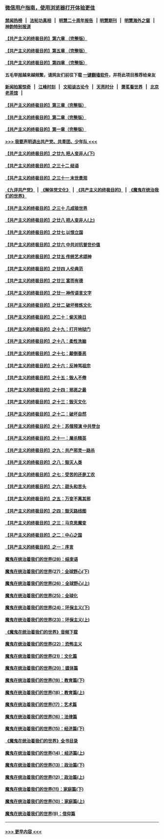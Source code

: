 ### [微信用户指南，使用浏览器打开体验更佳](https://github.com/gfw-breaker/banned-news1/blob/master/indexes/wechat-guide.md?t=0)
#### [禁闻热榜](热点新闻.md?t=0)  &nbsp;&nbsp;|&nbsp;&nbsp; [法轮功真相](https://github.com/gfw-breaker/truth/blob/master/README.md?t=0) &nbsp;&nbsp;|&nbsp;&nbsp; [明慧二十周年报告](https://github.com/gfw-breaker/mh-reports/blob/master/README.md?t=0) &nbsp;&nbsp;|&nbsp;&nbsp;[明慧期刊](https://github.com/gfw-breaker/mh-qikan) &nbsp;&nbsp;|&nbsp;&nbsp; [明慧海外之窗](https://github.com/gfw-breaker/mh-news/blob/master/README.md?t=0) &nbsp;&nbsp;|&nbsp;&nbsp; [神韵特别报道](https://github.com/gfw-breaker/mh-news/blob/master/shenyun.md?t=0)
#### [【共产主义的终极目的】第六章 （完整版）](../pages/nsc422/n11428913.md?t=02141502) 
#### [【共产主义的终极目的】第五章 （完整版）](../pages/nsc422/n11428912.md?t=02141502) 
#### [【共产主义的终极目的】第四章 （完整版）](../pages/nsc422/n11428907.md?t=02141502) 
#### 五毛举报越来越频繁，请网友们前往下载 [一键翻墙软件](https://github.com/gfw-breaker/ssr-accounts)，并将此项目推荐给亲友
#### [新闻拍案惊奇](https://github.com/gfw-breaker/banned-news1/blob/master/pages/link4.md) &nbsp;&nbsp;|&nbsp;&nbsp; [江峰时刻](https://github.com/gfw-breaker/banned-news1/blob/master/pages/link4.md) &nbsp;&nbsp;|&nbsp;&nbsp; [文昭谈古论今](https://github.com/gfw-breaker/banned-news1/blob/master/pages/link4.md) &nbsp;&nbsp;|&nbsp;&nbsp; [天亮时分](https://github.com/gfw-breaker/banned-news1/blob/master/pages/link4.md) &nbsp;&nbsp;|&nbsp;&nbsp; [萧茗看世界](https://github.com/gfw-breaker/banned-news1/blob/master/pages/link4.md) &nbsp;&nbsp;|&nbsp;&nbsp; [北京老茶馆](https://github.com/gfw-breaker/banned-news1/blob/master/pages/link4.md) &nbsp;&nbsp;|&nbsp;&nbsp; 
#### [【共产主义的终极目的】第三章（完整版）](../pages/nsc422/n11428848.md?t=02141502) 
#### [【共产主义的终极目的】第二章（完整版）](../pages/nsc422/n11428831.md?t=02141502) 
#### [【共产主义的终极目的】第一章（完整版）](../pages/nsc422/n11417651.md?t=02141502) 
#### [>>> 我要声明退出共产党、共青团、少年队 <<<](https://github.com/begood0513/goodnews/blob/master/quit/letter.md) 
#### [【共产主义的终极目的】之廿九 把人变非人(下)](../pages/nsc422/n11344140.md?t=02141502) 
#### [【共产主义的终极目的】之三十二 结语](../pages/nsc422/n11360535.md?t=02141502) 
#### [【共产主义的终极目的】之三十一 末世景观](../pages/nsc422/n11351129.md?t=02141502) 
#### [《九评共产党》](https://github.com/begood0513/9ping.md/blob/master/README.md) &nbsp;|&nbsp; [《解体党文化》](../../../../jtdwh.md/blob/master/README.md)  &nbsp;|&nbsp; [《共产主义的终极目的》](../../../../gczydzjmd.md/blob/master/README.md) &nbsp;|&nbsp; [《魔鬼在统治我们的世界》](../../../../mgztzwmdsj.md/blob/master/README.md) 
#### [【共产主义的终极目的】之三十 几成狼世界](../pages/nsc422/n11348280.md?t=02141502) 
#### [【共产主义的终极目的】之廿八 把人变非人(上)](../pages/nsc422/n11340492.md?t=02141502) 
#### [【共产主义的终极目的】之廿七 以恨立国](../pages/nsc422/n11336944.md?t=02141502) 
#### [【共产主义的终极目的】之廿六 中共对抗普世价值](../pages/nsc422/n11324785.md?t=02141502) 
#### [【共产主义的终极目的】之廿五 传统艺术颂神](../pages/nsc422/n11296396.md?t=02141502) 
#### [【共产主义的终极目的】之廿四 人伦典范](../pages/nsc422/n11296397.md?t=02141502) 
#### [【共产主义的终极目的】之廿三 富而有德](../pages/nsc422/n11283598.md?t=02141502) 
#### [【共产主义的终极目的】之廿一 神传语言文字](../pages/nsc422/n11263265.md?t=02141502) 
#### [【共产主义的终极目的】之廿二 破坏修炼文化](../pages/nsc422/n11245728.md?t=02141502) 
#### [【共产主义的终极目的】之二十：偷天换日](../pages/nsc422/n11238846.md?t=02141502) 
#### [【共产主义的终极目的】之十九：打开地狱门](../pages/nsc422/n11206376.md?t=02141502) 
#### [【共产主义的终极目的】之十八：柔性洗脑](../pages/nsc422/n11199994.md?t=02141502) 
#### [【共产主义的终极目的】之十七：颠倒善恶](../pages/nsc422/n11179782.md?t=02141502) 
#### [【共产主义的终极目的】之十六：反神骂祖宗](../pages/nsc422/n11166798.md?t=02141502) 
#### [【共产主义的终极目的】之十五：毁人不倦](../pages/nsc422/n11166792.md?t=02141502) 
#### [【共产主义的终极目的】之十四：邪恶之最](../pages/nsc422/n11150249.md?t=02141502) 
#### [【共产主义的终极目的】之十三：毁灭文化](../pages/nsc422/n11135227.md?t=02141502) 
#### [【共产主义的终极目的】之十二：破坏自然](../pages/nsc422/n11135214.md?t=02141502) 
#### [【共产主义的终极目的】之十：苏俄预演 中共登台](../pages/nsc422/n11118424.md?t=02141502) 
#### [【共产主义的终极目的】之十一：屠杀精英](../pages/nsc422/n11118442.md?t=02141502) 
#### [【共产主义的终极目的】之九：共产邪灵一路杀](../pages/nsc422/n11114139.md?t=02141502) 
#### [【共产主义的终极目的】之八：毁灭人类](../pages/nsc422/n11108503.md?t=02141502) 
#### [【共产主义的终极目的】之七：受苦的还是工农](../pages/nsc422/n11101809.md?t=02141502) 
#### [【共产主义的终极目的】之六：甜头和苦头](../pages/nsc422/n11096971.md?t=02141502) 
#### [【共产主义的终极目的】之五：万变不离其邪](../pages/nsc422/n11091285.md?t=02141502) 
#### [【共产主义的终极目的】之四：毁灭路线图](../pages/nsc422/n11086284.md?t=02141502) 
#### [【共产主义的终极目的】之三：马克思魔变](../pages/nsc422/n11061941.md?t=02141502) 
#### [【共产主义的终极目的】之二：中心之国](../pages/nsc422/n11047728.md?t=02141502) 
#### [【共产主义的终极目的】之一：序言](../pages/nsc422/n11086077.md?t=02141502) 
#### [魔鬼在统治着我们的世界(28)：结束语](../pages/nsc422/n10936246.md?t=02141502) 
#### [魔鬼在统治着我们的世界(27)：全球野心(下)](../pages/nsc422/n10928319.md?t=02141502) 
#### [魔鬼在统治着我们的世界(26)：全球野心(上)](../pages/nsc422/n10900318.md?t=02141502) 
#### [魔鬼在统治着我们的世界(25)：全球化](../pages/nsc422/n10788205.md?t=02141502) 
#### [魔鬼在统治着我们的世界(24)：环保主义(下)](../pages/nsc422/n10695307.md?t=02141502) 
#### [魔鬼在统治着我们的世界(23)：环保主义(上)](../pages/nsc422/n10688613.md?t=02141502) 
#### [《魔鬼在统治着我们的世界》音频下载](../pages/nsc422/n10635553.md?t=02141502) 
#### [魔鬼在统治着我们的世界(22)：恐怖主义](../pages/nsc422/n10614727.md?t=02141502) 
#### [魔鬼在统治着我们的世界(21)：文化篇](../pages/nsc422/n10597706.md?t=02141502) 
#### [魔鬼在统治着我们的世界(20)：媒体篇](../pages/nsc422/n10586579.md?t=02141502) 
#### [魔鬼在统治着我们的世界(19)：教育篇(下)](../pages/nsc422/n10564808.md?t=02141502) 
#### [魔鬼在统治着我们的世界(18)：教育篇(上)](../pages/nsc422/n10526970.md?t=02141502) 
#### [魔鬼在统治着我们的世界(17)：艺术篇](../pages/nsc422/n10499093.md?t=02141502) 
#### [魔鬼在统治着我们的世界(16)：法律篇](../pages/nsc422/n10485969.md?t=02141502) 
#### [魔鬼在统治着我们的世界(15)：经济篇(下)](../pages/nsc422/n10469975.md?t=02141502) 
#### [《魔鬼在统治着我们的世界》全书目录](../pages/nsc422/n10464261.md?t=02141502) 
#### [魔鬼在统治着我们的世界(14)：经济篇(上)](../pages/nsc422/n10457370.md?t=02141502) 
#### [魔鬼在统治着我们的世界(13)：政治篇(下)](../pages/nsc422/n10448270.md?t=02141502) 
#### [魔鬼在统治着我们的世界(12)：政治篇(上)](../pages/nsc422/n10444576.md?t=02141502) 
#### [魔鬼在统治着我们的世界(11)：家庭篇(下)](../pages/nsc422/n10440961.md?t=02141502) 
#### [魔鬼在统治着我们的世界(10)：家庭篇(上)](../pages/nsc422/n10435448.md?t=02141502) 
#### [魔鬼在统治着我们的世界(9)：信仰篇](../pages/nsc422/n10432159.md?t=02141502) 

----
#### [ >>> 更早内容 <<< ](../indexes/nsc422-earlier.md)
